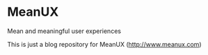MeanUX
======

Mean and meaningful user experiences

This is just a blog repository for MeanUX (http://www.meanux.com)
